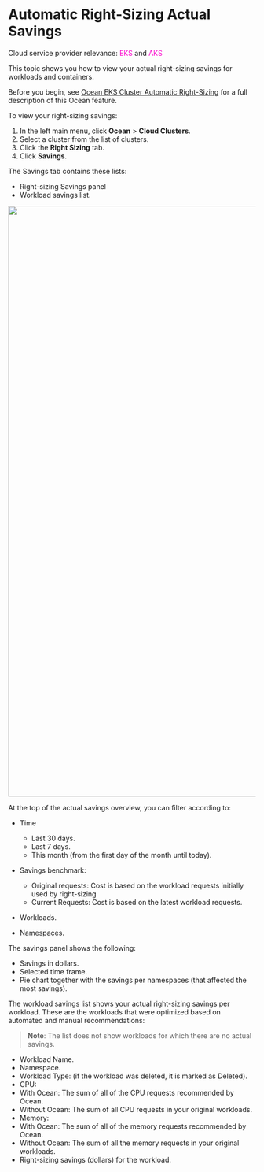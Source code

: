 <meta name="robots" content="noindex">

#  Automatic Right-Sizing Actual Savings

Cloud service provider relevance: <font color="#FC01CC">EKS</font> and <font color="#FC01CC">AKS</font>

This topic shows you how to view your actual right-sizing savings for workloads and containers.

Before you begin, see [Ocean EKS Cluster Automatic Right-Sizing](https://docs.spot.io/ocean/features/ocean-cluster-right-sizing-tab) for a full description of this Ocean feature.

To view your right-sizing savings: 

1. In the left main menu, click **Ocean** > **Cloud Clusters**.
2. Select a cluster from the list of clusters.
3. Click the **Right Sizing** tab.  
4. Click **Savings**. 

The Savings tab contains these lists:  

*  Right-sizing Savings panel
*  Workload savings list.

 <img width="1200" src="https://github.com/user-attachments/assets/9bb38bde-1fb1-4313-9efa-1c1ea4e2778a" />

At the top of the actual savings overview, you can filter according to:

* Time
  * Last 30 days.
  * Last 7 days.
  * This month (from the first day of the month until today).
 
* Savings benchmark:
  * Original requests: Cost is based on the workload requests initially used by right-sizing
  * Current Requests: Cost is based on the latest workload requests.
 
* Workloads.
* Namespaces.
 
The savings panel shows the following:
* Savings in dollars.
* Selected time frame.
* Pie chart together with the savings per namespaces (that affected the most savings).

The workload savings list shows your actual right-sizing savings per workload.
These are the workloads that were optimized based on automated and manual recommendations:
>**Note**: The list does not show workloads for which there are no actual savings. 
* Workload Name.
* Namespace.
* Workload Type: (if the workload was deleted, it is marked as Deleted).
* CPU:
 * With Ocean: The sum of all of the CPU requests recommended by Ocean.
 * Without Ocean: The sum of all CPU requests in your original workloads.
* Memory:
 * With Ocean: The sum of all of the memory requests recommended by Ocean.
 * Without Ocean: The sum of all the memory requests in your original workloads.
* Right-sizing savings (dollars) for the workload.

  

 
 
  
